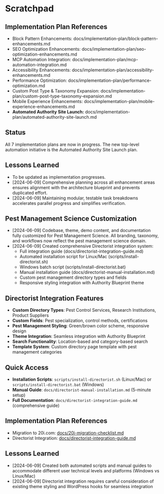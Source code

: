 # Scratchpad

## Implementation Plan References
- Block Pattern Enhancements: docs/implementation-plan/block-pattern-enhancements.md
- SEO Optimization Enhancements: docs/implementation-plan/seo-optimization-enhancements.md
- MCP Automation Integration: docs/implementation-plan/mcp-automation-integration.md
- Accessibility Enhancements: docs/implementation-plan/accessibility-enhancements.md
- Performance Optimization: docs/implementation-plan/performance-optimization.md
- Custom Post Type & Taxonomy Expansion: docs/implementation-plan/custom-post-type-taxonomy-expansion.md
- Mobile Experience Enhancements: docs/implementation-plan/mobile-experience-enhancements.md
- **Automated Authority Site Launch:** docs/implementation-plan/automated-authority-site-launch.md

## Status
All 7 implementation plans are now in progress. The new top-level automation initiative is the Automated Authority Site Launch plan.

## Lessons Learned
- To be updated as implementation progresses.
- [2024-06-09] Comprehensive planning across all enhancement areas ensures alignment with the architecture blueprint and prevents duplicated effort.
- [2024-06-09] Maintaining modular, testable task breakdowns accelerates parallel progress and simplifies verification.

## Pest Management Science Customization
- [2024-06-09] Codebase, theme, demo content, and documentation fully customized for Pest Management Science. All branding, taxonomy, and workflows now reflect the pest management science domain.
- [2024-06-09] Created comprehensive Directorist integration system:
  - Full integration guide (docs/directorist-integration-guide.md)
  - Automated installation script for Linux/Mac (scripts/install-directorist.sh)
  - Windows batch script (scripts/install-directorist.bat)
  - Manual installation guide (docs/directorist-manual-installation.md)
  - Custom pest management directory types and fields
  - Responsive styling integration with Authority Blueprint theme

## Directorist Integration Features
- **Custom Directory Types**: Pest Control Services, Research Institutions, Product Suppliers
- **Custom Fields**: Pest specialization, control methods, certifications
- **Pest Management Styling**: Green/brown color scheme, responsive design
- **Theme Integration**: Seamless integration with Authority Blueprint
- **Search Functionality**: Location-based and category-based search
- **Template System**: Custom directory page template with pest management categories

## Quick Access
- **Installation Scripts**: `scripts/install-directorist.sh` (Linux/Mac) or `scripts/install-directorist.bat` (Windows)
- **Manual Guide**: `docs/directorist-manual-installation.md` (5-minute setup)
- **Full Documentation**: `docs/directorist-integration-guide.md` (comprehensive guide)

## Implementation Plan References
- Migration to 20i.com: [docs/20i-migration-checklist.md](docs/20i-migration-checklist.md)
- Directorist Integration: [docs/directorist-integration-guide.md](docs/directorist-integration-guide.md)

## Lessons Learned
- [2024-06-09] Created both automated scripts and manual guides to accommodate different user technical levels and platforms (Windows vs Linux/Mac)
- [2024-06-09] Directorist integration requires careful consideration of existing theme styling and WordPress hooks for seamless integration 